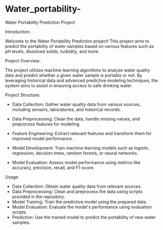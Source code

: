 # Water_portability-
Water Portability Prediction Project

Introduction:

Welcome to the Water Portability Prediction project! This project aims to predict the portability of water samples based on various features such as pH levels, dissolved solids, turbidity, and more.

Project Overview:

The project utilizes machine learning algorithms to analyze water quality data and predict whether a given water sample is portable or not. By leveraging historical data and advanced predictive modeling techniques, the system aims to assist in ensuring access to safe drinking water.

Project Structure:

* Data Collection:
Gather water quality data from various sources, including sensors, laboratories, and historical records.

* Data Preprocessing:
Clean the data, handle missing values, and preprocess features for modeling.

* Feature Engineering:
Extract relevant features and transform them for improved model performance.
* Model Development:
Train machine learning models such as logistic regression, decision trees, random forests, or neural networks.
* Model Evaluation:
Assess model performance using metrics like accuracy, precision, recall, and F1-score.

Usage:

* Data Collection:
Obtain water quality data from relevant sources.
* Data Preprocessing:
Clean and preprocess the data using scripts provided in the repository.
* Model Training:
Train the predictive model using the prepared data.
* Model Evaluation:
Evaluate the model's performance using evaluation scripts.
* Prediction:
Use the trained model to predict the portability of new water samples.
